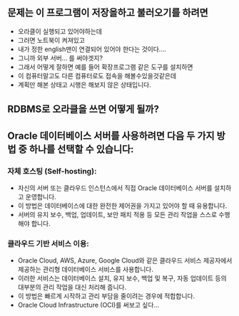 ## 문제는 이 프로그램이 저장을하고 불러오기를 하려면

- 오라클이 실행되고 있어야하는데
- 그러면 노트북이 켜져있고
- 내가 정한 english맨이 연결되어 있어야 한다는 것이다....
- 그니까 외부 서버... 를 써야겟지?
- 그래서 어떻게 잘하면 예를 들어 확장프로그램 같은 도구를 설치하면
- 이 컴퓨터말고도 다른 컴퓨터로도 접속을 해볼수있을것같은데
- 계획만 해본 상태고 시행은 해보지 않은 상태입니다.
  
## RDBMS로 오라클을 쓰면 어떻게 될까?

## Oracle 데이터베이스 서버를 사용하려면 다음 두 가지 방법 중 하나를 선택할 수 있습니다:

### 자체 호스팅 (Self-hosting):
- 자신의 서버 또는 클라우드 인스턴스에서 직접 Oracle 데이터베이스 서버를 설치하고 운영합니다.
- 이 방법은 데이터베이스에 대한 완전한 제어권을 가지고 있어야 할 때 유용합니다.
- 서버의 유지 보수, 백업, 업데이트, 보안 패치 적용 등 모든 관리 작업을 스스로 수행해야 합니다.

### 클라우드 기반 서비스 이용:
- Oracle Cloud, AWS, Azure, Google Cloud와 같은 클라우드 서비스 제공자에서 제공하는 관리형 데이터베이스 서비스를 사용합니다.
- 이러한 서비스는 데이터베이스 설치, 유지 보수, 백업 및 복구, 자동 업데이트 등의 대부분의 관리 작업을 대신 처리해 줍니다.
- 이 방법은 빠르게 시작하고 관리 부담을 줄이려는 경우에 적합합니다.
- Oracle Cloud Infrastructure (OCI)를 써보고 싶다...
